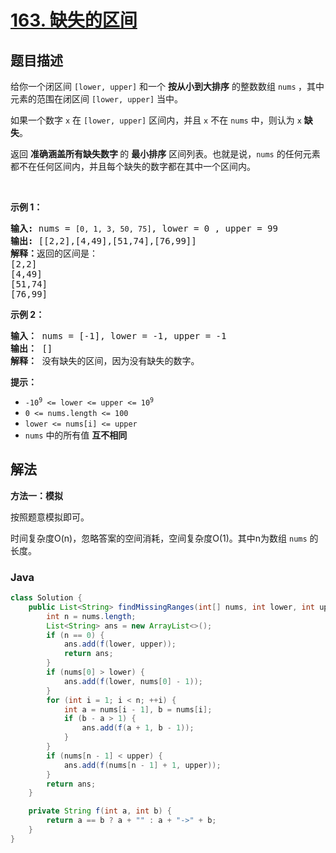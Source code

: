 # [163. 缺失的区间](https://leetcode.cn/problems/missing-ranges)

## 题目描述

<p>给你一个闭区间&nbsp;<code>[lower, upper]</code> 和一个 <strong>按从小到大排序</strong> 的整数数组 <code>nums</code><em><strong>&nbsp;</strong></em>，其中元素的范围在闭区间&nbsp;<code>[lower, upper]</code>&nbsp;当中。</p>

<p>如果一个数字 <code>x</code> 在 <code>[lower, upper]</code>&nbsp;区间内，并且 <code>x</code> 不在 <code>nums</code> 中，则认为 <code>x</code> <strong>缺失</strong>。</p>

<p>返回&nbsp;<strong>准确涵盖所有缺失数字&nbsp;</strong>的 <strong>最小排序</strong> 区间列表。也就是说，<code>nums</code> 的任何元素都不在任何区间内，并且每个缺失的数字都在其中一个区间内。</p>
&nbsp;

<p><strong class="example">示例 1：</strong></p>

<pre>
<strong>输入: </strong>nums = <code>[0, 1, 3, 50, 75]</code>, lower = 0 , upper = 99
<strong>输出: </strong>[[2,2],[4,49],[51,74],[76,99]]
<strong>解释：</strong>返回的区间是：
[2,2]
[4,49]
[51,74]
[76,99]</pre>

<p><strong class="example">示例 2：</strong></p>

<pre>
<strong>输入：</strong> nums = [-1], lower = -1, upper = -1
<strong>输出：</strong> []
<b>解释：</b>&nbsp;没有缺失的区间，因为没有缺失的数字。</pre>

<p><strong>提示：</strong></p>

<ul>
	<li><code>-10<sup>9</sup> &lt;= lower &lt;= upper &lt;= 10<sup>9</sup></code></li>
	<li><code>0 &lt;= nums.length &lt;= 100</code></li>
	<li><code>lower &lt;= nums[i] &lt;= upper</code></li>
	<li><code>nums</code> 中的所有值 <strong>互不相同</strong></li>
</ul>

## 解法

**方法一：模拟**

按照题意模拟即可。

时间复杂度O(n)，忽略答案的空间消耗，空间复杂度O(1)。其中n为数组 `nums` 的长度。

### **Java**

```java
class Solution {
    public List<String> findMissingRanges(int[] nums, int lower, int upper) {
        int n = nums.length;
        List<String> ans = new ArrayList<>();
        if (n == 0) {
            ans.add(f(lower, upper));
            return ans;
        }
        if (nums[0] > lower) {
            ans.add(f(lower, nums[0] - 1));
        }
        for (int i = 1; i < n; ++i) {
            int a = nums[i - 1], b = nums[i];
            if (b - a > 1) {
                ans.add(f(a + 1, b - 1));
            }
        }
        if (nums[n - 1] < upper) {
            ans.add(f(nums[n - 1] + 1, upper));
        }
        return ans;
    }

    private String f(int a, int b) {
        return a == b ? a + "" : a + "->" + b;
    }
}
```
